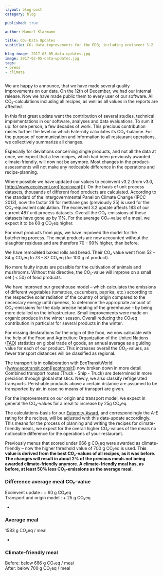 ```yaml
---
layout: blog-post
category: blog

published: true

author: Manuel Klarmann

title: CO₂-Data Updates
subtitle: CO₂ data improvements for the EDB; including ecoinvent 3.2

blog-image: 2017-03-05-data-updates.jpg
image: 2017-03-05-data-updates.jpg
tags:
- press
- climate
---
```


We are happy to announce, that we have made several quality improvements on our
data. On the 12th of December, we had our internal release. Now we have made
public them to every user of our software. All CO₂-calculations including all
recipes, as well as all values in the reports are affected.

In this first great update went the contribution of several studies, technical
implementations in our software, analyses and data evaluations. To sum it up:
for one person, a few decades of work. This precious contribution raises further
the level on which Eaternity calculates its CO₂-balance. For the purpose of
communication and information to all restaurant operations, we collectively
summarize all changes.

Especially for deviations concerning single products, and not all the data at
once, we expect that a few recipes, which had been previously awarded
climate-friendly, will now not be anymore. Most changes in the
product-assessments will not make any noticeable difference in the operations
and recipe-planning.

Where possible we have updated our values to ecoinvent v3.2 (from v3.0,
[http://www.ecoinvent.org][ecoinvent]]). On the basis of unit process datasets,
thousands of different food products are calculated. According to the standard
of the Intergovernmental Panel on Climate Change (IPCC 2013), now the factor 28
for methane gas (previously 25) is used for the CO₂-equivalent calculation. The
ecoinvent 3.2 update affects 183 of our current 487 unit process datasets.
Overall the CO₂-emissions of these datasets have gone up by 11%. For the average
CO₂-value of a meal, we expect it to be 60 g CO₂eq higher.

For meat products from pigs, we have improved the model for the butchering
process. The meat products are now accounted without the slaughter residues and
are therefore 70 – 90% higher, than before.

We have remodeled baked rolls and bread. Their CO₂ value went from 52 – 84 g
CO₂eq to 73 - 87 CO₂eq (for 100 g of product).

No more faulty inputs are possible for the cultivation of animals and mushrooms.
Without this directive, the CO₂-value will improve on a small set ( < 50) of
food products.

We have improved our greenhouse model – which calculates the emissions of
different vegetables (tomatoes, cucumbers, paprika, etc.) according to the
respective solar radiation of the country of origin compared to the necessary
energy until ripeness, to determine the appropriate amount of CO₂-emissions for
the daily precise heating of the greenhouse – by being more detailed on the
infrastructure. Small improvements were made on organic produce in the winter
season. Overall reducing the CO₂eq contribution in particular for several
products in the winter.

For missing declarations for the origin of the food, we now calculate with the
help of the Food and Agriculture Organization of the United Nations ([FAO][fao])
statistics on global trade of goods, an annual average as a guiding value for
each of our product. This increases overall the CO₂-values, as fewer transport
distances will be classified as regional.

The transport is in collaboration with EcoTransitWorld
([www.ecotransit.com][ecotransit]) now broken down in more detail. Combined
transport routes (Truck - Ship - Truck) are determined in more precision through
global statistics. Newly, we also classify refrigerated transports. Perishable
products above a certain distance are assumed to be transported by air, in case
no means of transport are given.

For the improvements on our origin and transport model, we expect in general the
CO₂-values for a meal to increase by 25g CO₂eq.

The calculations-basis for our [Eaternity Award][award], and correspondingly the
A-E rating for the recipes, will be adjusted with this data-update accordingly.
This means for the process of planning and writing the recipes for
climate-friendly meals, we expect for the overall higher CO₂-values of the meals
no noticeable difference for the operations of your restaurant.

Previously menus that scored under 666 g CO₂eq were awarded as climate-friendly
– now the higher threshold value of 700 g CO₂eq is used. **This value is derived
from the best CO₂-values of all recipes, as it was before. The changes will
result in about 2% of the previous meals not being awarded climate-friendly
anymore. A climate-friendly meal has, as before, at least 50% less CO₂-emissions
as the average meal.**

### Difference average meal CO₂-value

Ecoinvent update : + 60 g CO₂eq\
Transport and origin model : + 25 g CO₂eq

-

### Average meal

1583 g CO₂eq / meal

-

### Climate-friendly meal

Before: below 666 g CO₂eq / meal\
After: below 700 g CO₂eq / meal

[award]: http://www.eaternity.org/meals/#award
[ecotransit]: www.ecotransit.com
[ecoinvent]: http://www.ecoinvent.org/database/ecoinvent-32/ecoinvent-32.html
[fao]: http://www.fao.org/statistics/en/
